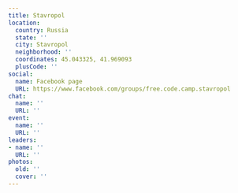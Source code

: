 ```yaml
---
title: Stavropol
location:
  country: Russia
  state: ''
  city: Stavropol
  neighborhood: ''
  coordinates: 45.043325, 41.969093
  plusCode: ''
social:
  name: Facebook page
  URL: https://www.facebook.com/groups/free.code.camp.stavropol
chat:
  name: ''
  URL: ''
event:
  name: ''
  URL: ''
leaders:
- name: ''
  URL: ''
photos:
  old: ''
  cover: ''
---
```


